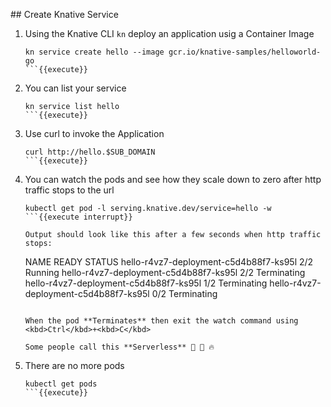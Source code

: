 ## Create Knative Service


1. Using the Knative CLI `kn` deploy an application usig a Container Image
    ```
    kn service create hello --image gcr.io/knative-samples/helloworld-go
    ```{{execute}}
1. You can list your service
    ```
    kn service list hello
    ```{{execute}}
1. Use curl to invoke the Application
    ```
    curl http://hello.$SUB_DOMAIN
    ```{{execute}}
1. You can watch the pods and see how they scale down to zero after http traffic stops to the url
    ```
    kubectl get pod -l serving.knative.dev/service=hello -w
    ```{{execute interrupt}}

    Output should look like this after a few seconds when http traffic stops:
    ```
    NAME                                     READY   STATUS
    hello-r4vz7-deployment-c5d4b88f7-ks95l   2/2     Running
    hello-r4vz7-deployment-c5d4b88f7-ks95l   2/2     Terminating
    hello-r4vz7-deployment-c5d4b88f7-ks95l   1/2     Terminating
    hello-r4vz7-deployment-c5d4b88f7-ks95l   0/2     Terminating
    ```

    When the pod **Terminates** then exit the watch command using <kbd>Ctrl</kbd>+<kbd>C</kbd>

    Some people call this **Serverless** 🎉 🌮 🔥

1. There are no more pods
    ```
    kubectl get pods
    ```{{execute}}
